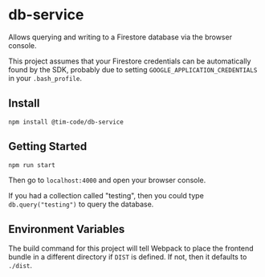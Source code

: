 # db-service

Allows querying and writing to a Firestore database via the browser console.

This project assumes that your Firestore credentials can be automatically found by the SDK, probably due to setting `GOOGLE_APPLICATION_CREDENTIALS` in your `.bash_profile`.

## Install

`npm install @tim-code/db-service`

## Getting Started

`npm run start`

Then go to `localhost:4000` and open your browser console.

If you had a collection called "testing", then you could type `db.query("testing")` to query the database.

## Environment Variables

The build command for this project will tell Webpack to place the frontend bundle in a different directory if `DIST` is defined. If not, then it defaults to `./dist`.
